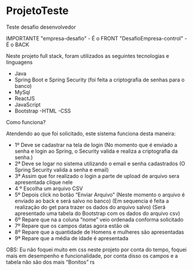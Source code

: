 ﻿# ProjetoTeste

Teste desafio desenvolvedor

IMPORTANTE
"empresa-desafio" - É o FRONT
"DesafioEmpresa-control" - É o BACK

Neste projeto full stack, foram utilizados as seguintes tecnologias e linguagens
- Java
- Spring Boot e Spring Security (foi feita a criptografia de senhas para o banco)
- MySql
- ReactJS
- JavaScript
- Bootstrap
-HTML
-CSS

Como funciona?

Atendendo ao que foi solicitado, este sistema funciona desta maneira:

- 1º Deve se cadastrar na tela de login (No momento que é enviado a senha e login ao Spring, o Security valida e realiza a criptografia da senha.)
- 2ª Deve se logar no sistema utilizando o email e senha cadastrados
(O Spring Security valida a senha e email)
- 3ª Assim que for realizado o login a parte de upload de arquivo sera apresentada clique nele
- 4 º Escolha um arquivo CSV
- 5º Depois click no botão “Enviar Arquivo”
(Neste momento o arquivo é enviado ao back e será salvo no banco)
  (Em sequencia é feita a realização do get para trazer os dados do arquivo salvo)
(Será apresentado uma tabela do Bootstrap com os dados do arquivo csv)
- 6º Repare que na a coluna “nome” veio ordenada conforma solicitado
- 7º Repare que os campos datas agora estão ok
- 8º Repare que a quantidade de Homens e mulheres são apresentadas
- 9ª  Repare que a média de idade é apresentada



OBS: Eu não foquei muito em css neste projeto por conta do tempo, foquei mais em desempenho e funcionalidade, por conta disso os campos e a tabela não são dos mais “Bonitos” rs
